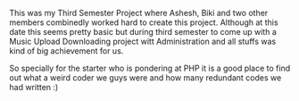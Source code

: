 This was my Third Semester Project where Ashesh, Biki and two other members combinedly worked hard to create this project.
Although at this date this seems pretty basic but during third semester to come up with a Music Upload Downloading project witt
Administration and all stuffs was kind of big achievement for us.

So specially for the starter who is pondering at PHP it is a good place to find out what a weird coder we guys were and how many redundant codes we had written :)

